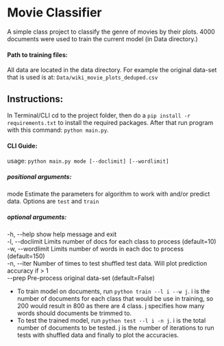 # Movie Classifier

A simple class project to classify the genre of movies by their plots. 4000 documents were used to train the current model (in Data directory.)


#### Path to training files:
All data are located in the data directory. For example the original data-set that is used is at: `Data/wiki_movie_plots_deduped.csv`

## Instructions:
In Terminal/CLI cd to the project folder, then do a `pip install -r requirements.txt` to install the required packages. After that run program with this command: `python main.py`.

#### CLI Guide:
usage: `python main.py mode [--doclimit] [--wordlimit]`

##### positional arguments:
  mode                  Estimate the parameters for algorithm to work with and/or
                        predict data. Options are `test` and `train`

##### optional arguments:
  -h, --help            show help message and exit<br>
  -l, --doclimit        Limits number of docs for each class to process
                        (default=10)<br>
  -w, --wordlimit
                        Limits number of words in each doc to process
                        (default=150)<br>
  -n, --iter  Number of times to test shuffled test data. Will plot prediction accuracy if > 1<br>
  --prep           Pre-process original data-set (default=False)<br>

- To train model on documents, run `python train --l i --w j`. i is the number of documents for each class that would be use in training, so 200 would result in 800 as there are 4 class. j specifies how many words should documents be trimmed to.
- To test the trained model, run `python test --l i -n j`. i is the total number of documents to be tested. j is the number of iterations to run tests with shuffled data and finally to plot the accuracies.
